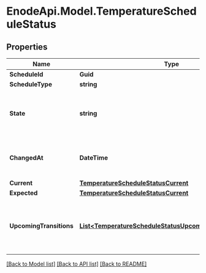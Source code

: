 # EnodeApi.Model.TemperatureScheduleStatus

## Properties

Name | Type | Description | Notes
------------ | ------------- | ------------- | -------------
**ScheduleId** | **Guid** |  | 
**ScheduleType** | **string** |  | 
**State** | **string** | An enum value that describes the current state of the Schedule | 
**ChangedAt** | **DateTime** | Time at which any value of the status last changed | 
**Current** | [**TemperatureScheduleStatusCurrent**](TemperatureScheduleStatusCurrent.md) |  | [optional] 
**Expected** | [**TemperatureScheduleStatusCurrent**](TemperatureScheduleStatusCurrent.md) |  | 
**UpcomingTransitions** | [**List&lt;TemperatureScheduleStatusUpcomingTransitionsInner&gt;**](TemperatureScheduleStatusUpcomingTransitionsInner.md) | List of upcoming transitions. A maximum of 2 items are returned. | 

[[Back to Model list]](../README.md#documentation-for-models) [[Back to API list]](../README.md#documentation-for-api-endpoints) [[Back to README]](../README.md)

